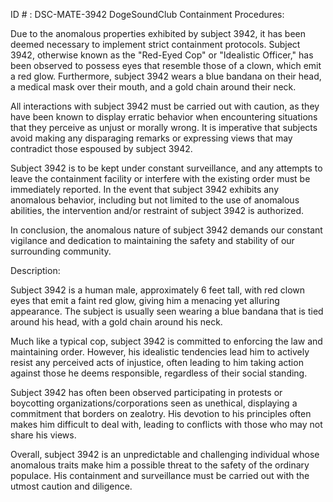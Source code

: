 ID # : DSC-MATE-3942
DogeSoundClub Containment Procedures: 

Due to the anomalous properties exhibited by subject 3942, it has been deemed necessary to implement strict containment protocols. Subject 3942, otherwise known as the "Red-Eyed Cop" or "Idealistic Officer," has been observed to possess eyes that resemble those of a clown, which emit a red glow. Furthermore, subject 3942 wears a blue bandana on their head, a medical mask over their mouth, and a gold chain around their neck.

All interactions with subject 3942 must be carried out with caution, as they have been known to display erratic behavior when encountering situations that they perceive as unjust or morally wrong. It is imperative that subjects avoid making any disparaging remarks or expressing views that may contradict those espoused by subject 3942.

Subject 3942 is to be kept under constant surveillance, and any attempts to leave the containment facility or interfere with the existing order must be immediately reported. In the event that subject 3942 exhibits any anomalous behavior, including but not limited to the use of anomalous abilities, the intervention and/or restraint of subject 3942 is authorized.

In conclusion, the anomalous nature of subject 3942 demands our constant vigilance and dedication to maintaining the safety and stability of our surrounding community.

Description:

Subject 3942 is a human male, approximately 6 feet tall, with red clown eyes that emit a faint red glow, giving him a menacing yet alluring appearance. The subject is usually seen wearing a blue bandana that is tied around his head, with a gold chain around his neck.

Much like a typical cop, subject 3942 is committed to enforcing the law and maintaining order. However, his idealistic tendencies lead him to actively resist any perceived acts of injustice, often leading to him taking action against those he deems responsible, regardless of their social standing.

Subject 3942 has often been observed participating in protests or boycotting organizations/corporations seen as unethical, displaying a commitment that borders on zealotry. His devotion to his principles often makes him difficult to deal with, leading to conflicts with those who may not share his views.

Overall, subject 3942 is an unpredictable and challenging individual whose anomalous traits make him a possible threat to the safety of the ordinary populace. His containment and surveillance must be carried out with the utmost caution and diligence.